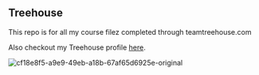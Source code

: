 ## Treehouse

This repo is for all my course filez completed through teamtreehouse.com

Also checkout my Treehouse profile [here](https://teamtreehouse.com/raymondjamescabrera).

![cf18e8f5-a9e9-49eb-a18b-67af65d6925e-original](https://cloud.githubusercontent.com/assets/12312917/17684842/a6b85f56-6313-11e6-96b4-0c091383e51d.jpeg)

